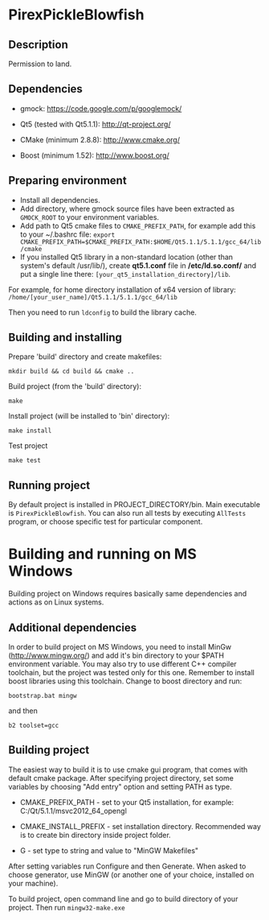 PirexPickleBlowfish
===================
Description
-----------

Permission to land.

Dependencies
------------

* gmock:
https://code.google.com/p/googlemock/

* Qt5 (tested with Qt5.1.1):
http://qt-project.org/

* CMake (minimum 2.8.8):
http://www.cmake.org/

* Boost (minimum 1.52):
http://www.boost.org/

Preparing environment
---------------------

* Install all dependencies. 
* Add directory, where gmock source files have been extracted as `GMOCK_ROOT` to your environment variables.  
* Add path to Qt5 cmake files to `CMAKE_PREFIX_PATH`, for example add this to your ~/.bashrc file:
`export CMAKE_PREFIX_PATH=$CMAKE_PREFIX_PATH:$HOME/Qt5.1.1/5.1.1/gcc_64/lib/cmake`
* If you installed Qt5 library in a non-standard location (other than system's default /usr/lib/), create **qt5.1.conf** file in **/etc/ld.so.conf/** and put a single line there:
`[your_qt5_installation_directory]/lib`. 

For example, for home directory installation of x64 version of library:
`/home/[your_user_name]/Qt5.1.1/5.1.1/gcc_64/lib`

Then you need to run `ldconfig` to build the library cache. 


Building and installing
-----------------------

Prepare 'build' directory and create makefiles:

`mkdir build && cd build && cmake ..`

Build project (from the 'build' directory):

`make`

Install project (will be installed to 'bin' directory):

`make install`

Test project

`make test`

Running project
---------------

By default project is installed in PROJECT_DIRECTORY/bin. Main executable is `PirexPickleBlowfish`. You can also run all tests by executing `AllTests` program, or choose specific test for particular component. 


Building and running on MS Windows
==================================

Building project on Windows requires basically same dependencies and actions as on Linux systems. 

Additional dependencies
-----------------------

In order to build project on MS Windows, you need to install MinGw (http://www.mingw.org/) and add it's bin directory to your $PATH environment variable. You may also try to use different C++ compiler toolchain, but the project was tested only for this one. Remember to install boost libraries using this toolchain. Change to boost directory and run: 

`bootstrap.bat mingw`

and then 

`b2 toolset=gcc`

Building project
----------------
The easiest way to build it is to use cmake gui program, that comes with default cmake package. After specifying project directory, set some variables by choosing "Add entry" option and setting PATH as type. 

* CMAKE_PREFIX_PATH - set to your Qt5 installation, for example: C:/Qt/5.1.1/msvc2012_64_opengl

* CMAKE_INSTALL_PREFIX - set installation directory. Recommended way is to create bin directory inside project folder. 

* G - set type to string and value to "MinGW Makefiles"

After setting variables run Configure and then Generate.
When asked to choose generator, use MinGW (or another one of your choice, installed on your machine). 

To build project, open command line and go to build directory of your project. Then run `mingw32-make.exe` 